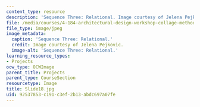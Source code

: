 ```yaml
---
content_type: resource
description: 'Sequence Three: Relational. Image courtesy of Jelena Pejkovic.'
file: /media/courses/4-184-architectural-design-workshop-collage-method-and-form-spring-2004/92537853c191c3ef2b13abdc697a07fe_Slide18.jpg
file_type: image/jpeg
image_metadata:
  caption: 'Sequence Three: Relational.'
  credit: Image courtesy of Jelena Pejkovic.
  image-alt: 'Sequence Three: Relational.'
learning_resource_types:
- Projects
ocw_type: OCWImage
parent_title: Projects
parent_type: CourseSection
resourcetype: Image
title: Slide18.jpg
uid: 92537853-c191-c3ef-2b13-abdc697a07fe
---
```

